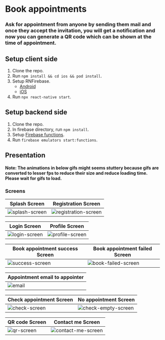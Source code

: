 # Book appointments

### Ask for appointment from anyone by sending them mail and once they accept the invitation, you will get a notification and now you can generate a QR code which can be shown at the time of appointment.


## Setup client side

1.    Clone the repo.
2.    Run ````npm install && cd ios && pod install````.
3.    Setup RNFirebase.
      - [Android](https://rnfirebase.io/#2-android-setup)
      - [iOS](https://rnfirebase.io/#3-ios-setup)
4.    Run ````npx react-native start````.

## Setup backend side

1.    Clone the repo.
2.    In firebase directory, run ````npm install````.
3.    Setup [Firebase functions](https://firebase.google.com/docs/functions/get-started).
4.    Run ````firebase emulators start:functions````.


## Presentation

#### Note: The animations in below gifs might seems stuttery because gifs are converted to lesser fps to reduce their size and reduce loading time. Please wait for gifs to load.

### Screens


|               Splash Screen                                                                                           |            Registration Screen                                                                                              |
|-----------------------------------------------------------------------------------------------------------------------|-----------------------------------------------------------------------------------------------------------------------------|
|![splash-screen](https://user-images.githubusercontent.com/26189041/113442900-882c7500-940e-11eb-9783-e6534096c68d.gif)|![registration-screen](https://user-images.githubusercontent.com/26189041/113440181-8613e780-9409-11eb-8a05-85c9696afd9c.gif)|

|               Login Screen                                                                                            |            Profile Screen                                                                                              |
|-----------------------------------------------------------------------------------------------------------------------|------------------------------------------------------------------------------------------------------------------------|
|![login-screen](https://user-images.githubusercontent.com/26189041/113440164-7dbbac80-9409-11eb-8609-d8eda89c6b91.gif) |![profile-screen](https://user-images.githubusercontent.com/26189041/113440168-7e544300-9409-11eb-8345-d23b5cbf15f3.gif)|

|               Book appointment success Screen                                                                         |               Book appointment failed Screen                                                                             |
|-----------------------------------------------------------------------------------------------------------------------|---------------------------------------------------------------------------------------------------------------------------|
![success-screen](https://user-images.githubusercontent.com/26189041/113440131-71375400-9409-11eb-8758-330f82d9c5e3.gif)|![book-failed-screen](https://user-images.githubusercontent.com/26189041/113440119-6c72a000-9409-11eb-8462-5fa2ea408eca.gif)|

|               Appointment email to appointer                                                                  |
|---------------------------------------------------------------------------------------------------------------|
|![email](https://user-images.githubusercontent.com/26189041/113440537-3eda2680-940a-11eb-805b-821177517f02.png)|

|               Check appointment Screen                                                                               |                          No appointment Screen                                                                             |
|----------------------------------------------------------------------------------------------------------------------|----------------------------------------------------------------------------------------------------------------------------|
|![check-screen](https://user-images.githubusercontent.com/26189041/113440145-75fc0800-9409-11eb-8273-df147aaffdc7.gif)|![check-empty-screen](https://user-images.githubusercontent.com/26189041/113440141-75637180-9409-11eb-9fe9-910efeee4b9a.gif)|

|               QR code Screen                                                                                      |               Contact me Screen                                                                                           |
|-------------------------------------------------------------------------------------------------------------------|---------------------------------------------------------------------------------------------------------------------------|
|![qr-screen](https://user-images.githubusercontent.com/26189041/113440486-279b3900-940a-11eb-9ee7-203132876203.gif)|![contact-me-screen](https://user-images.githubusercontent.com/26189041/113440161-7bf1e900-9409-11eb-8b71-70293da06bd5.gif)|


